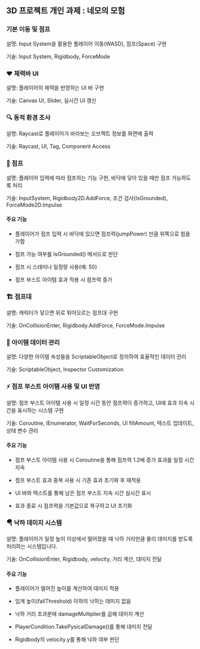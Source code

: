 ## 3D 프로젝트 개인 과제 : 네모의 모험

### 기본 이동 및 점프
설명: Input System을 활용한 플레이어 이동(WASD), 점프(Space) 구현

기술: Input System, Rigidbody, ForceMode

### ❤️ 체력바 UI
설명: 플레이어의 체력을 반영하는 UI 바 구현

기술: Canvas UI, Slider, 실시간 UI 갱신

### 🔍 동적 환경 조사
설명: Raycast로 플레이어가 바라보는 오브젝트 정보를 화면에 출력

기술: Raycast, UI, Tag, Component Access

### 🦘 점프
설명: 플레이어 입력에 따라 점프하는 기능 구현, 바닥에 닿아 있을 때만 점프 가능하도록 처리

기술: InputSystem, Rigidbody2D.AddForce, 조건 검사(IsGrounded), ForceMode2D.Impulse

#### 주요 기능

- 플레이어가 점프 입력 시 바닥에 있으면 점프력(jumpPower) 만큼 위쪽으로 힘을 가함

- 점프 가능 여부를 IsGrounded() 메서드로 판단

- 점프 시 스태미나 일정량 사용(예: 50)

- 점프 부스트 아이템 효과 적용 시 점프력 증가

### 🏗️ 점프대
설명: 캐릭터가 닿으면 위로 튀어오르는 점프대 구현

기술: OnCollisionEnter, Rigidbody.AddForce, ForceMode.Impulse

### 🧰 아이템 데이터 관리
설명: 다양한 아이템 속성들을 ScriptableObject로 정의하여 효율적인 데이터 관리

기술: ScriptableObject, Inspector Customization

### ⚡ 점프 부스트 아이템 사용 및 UI 반영

설명: 점프 부스트 아이템 사용 시 일정 시간 동안 점프력이 증가하고, UI에 효과 지속 시간을 표시하는 시스템 구현

기술: Coroutine, IEnumerator, WaitForSeconds, UI fillAmount, 텍스트 업데이트, 상태 변수 관리

#### 주요 기능

- 점프 부스트 아이템 사용 시 Coroutine을 통해 점프력 1.2배 증가 효과를 일정 시간 지속

- 점프 부스트 효과 중복 사용 시 기존 효과 초기화 후 재적용

- UI 바와 텍스트를 통해 남은 점프 부스트 지속 시간 실시간 표시

- 효과 종료 시 점프력을 기본값으로 복구하고 UI 초기화

### 🪂 낙하 데미지 시스템
설명: 플레이어가 일정 높이 이상에서 떨어졌을 때 낙하 거리만큼 물리 데미지를 받도록 처리하는 시스템입니다.

기술: OnCollisionEnter, Rigidbody, velocity, 거리 계산, 데미지 전달

#### 주요 기능
- 플레이어가 떨어진 높이를 계산하여 데미지 적용

- 임계 높이(fallThreshold) 이하의 낙하는 데미지 없음

- 낙하 거리 초과분에 damageMultiplier를 곱해 데미지 계산

- PlayerCondition.TakePysicalDamage()를 통해 데미지 전달

- Rigidbody의 velocity.y를 통해 낙하 여부 판단

